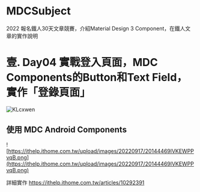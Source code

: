 # MDCSubject
2022 報名鐵人30天文章競賽，介紹Material Design 3 Component，在鐵人文章的實作說明


# 壹. Day04 實戰登入頁面，MDC Components的Button和Text Field，實作「登錄頁面」
![KLcxwen](https://user-images.githubusercontent.com/36694083/191690504-f61354dc-b1a5-4eaa-ad6f-6297369061bc.gif)

## 使用 MDC Android Components
![https://ithelp.ithome.com.tw/upload/images/20220917/20144469lVKEWPPvqB.png](https://ithelp.ithome.com.tw/upload/images/20220917/20144469lVKEWPPvqB.png)

詳細實作 https://ithelp.ithome.com.tw/articles/10292391


